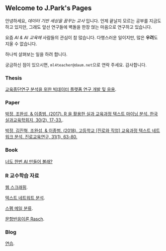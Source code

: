 ## Welcome to J.Park's Pages

안녕하세요, _데이터 기반 세상을 꿈꾸는 교사_ 입니다. 언제 끝날지 모르는 공부를 지금도 하고 있지만, 그래도 앞선 연구들에 벽돌을 한장 얹는 마음으로 연구하고 있습니다. 

요즘 _AI & AI 교육에_ 사람들의 관심이 참 많습니다. 다행스러운 일이지만, 많은 **우려**도 지울 수 없습니다. 

하나씩 살펴보는 일을 하려 합니다. 

궁금하신 점이 있으시면, `ml4teacher@daum.net`으로 연락 주세요. 감사합니다.



### Thesis
[교육종단연구 분석을 위한 빅데이터 플랫폼 연구 개발 및 응용](http://www.riss.or.kr/search/detail/DetailView.do?p_mat_type=be54d9b8bc7cdb09&control_no=b0f770ce8948e20bffe0bdc3ef48d419).

### Paper
[박정, 조완섭, & 이종범. (2017). R 을 활용한 실과 교육과정 텍스트 마이닝 분석. 한국실과교육학회지, 30(2), 17-33.](https://www.dbpia.co.kr/journal/articleDetail?nodeId=NODE07231534).

[박정, 김진혁, 조완섭, & 이종범. (2018). 고등학교 [진로와 직업] 교육과정 텍스트 네트워크 분석. 진로교육연구, 31(1), 63-80.](https://www.dbpia.co.kr/journal/articleDetail?nodeId=NODE07408574)

### Book
[너도 한번 AI 만들어 볼래?](http://www.yes24.com/Product/Goods/90445270)

### R 교수학습 자료
[웹 스크래핑](https://refree.github.io/Web_Scraping/).

[텍스트 네트워트 분석](https://refree.github.io/text_network/).

[스펨 메일 분류](https://refree.github.io/Spam_mail/).

[문항반응이론 Rasch](https://refree.github.io/rasch).
### Blog
[연습](https://github.com/refree/blog_2020_08_19).

```markdown
```
